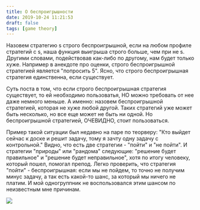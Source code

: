 ```yaml
---
title: О беспроигрышности
date: 2019-10-24 11:21:53
draft: false
tags: [game theory]
---
```


Назовем стратегию s строго беспроигрышной, если на любом профиле стратегий с s, наша функция выигрыша строго больше, чем при не s. Другими словами, подействовав как-либо по другому, нам будет только хуже. Например в анекдоте про оценки, строго беспроигрышной стратегией является "попросить 5". Ясно, что строго беспроигрышная стратегия единственна, если существует.

Суть поста в том, что если строго беспроигрышная стратегия существует, то ей необходимо пользоватья, НО можно требовать от нее даже немного меньше. А именно: назовем беспроигрышной стратегией, которая не хуже любой другой. Таких стратегий уже может быть несколько, но все еще может не быть ни одной. Но беспроигрышной стратегией, ОЧЕВИДНО, стоит пользоваться.

Пример такой ситуации был недавно на паре по теорверу: "Кто выйдет сейчас к доске и решит задачу, тому я зачту одну задачу с контрольной." Видно, что есть две стратегии - "пойти" и "не пойти". И стратегии "природы" или "рандома" следующие: "решение будет правильное" и "решение будет неправильное", хотя по итогу человеку, который пошел, помогал препод. Легко проверить, что стратегия "пойти" - беспроигрышная: если мы не пойдем, то точно не получим минус задачу, а так есть какой-то шанс, за который мы ничего не платим. И мой одногруппник не воспользовался этим шансом по неизвестным мне причинам.

![](https://sun9-21.userapi.com/impf/sL9oevZEYk2OHDxfJuFt1BZcInOB2V8oh-i1Wg/Ew_IUcaleaM.jpg?size=391x201&quality=96&sign=fc382739cdff8ccedb8d0d629fc7deeb&c_uniq_tag=Sj8C2HLlN5U1yN9rrxopK23_XT9mgH0H2Fs8fHrICxo&type=album)
